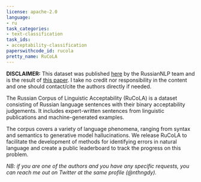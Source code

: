 ```yaml
---
license: apache-2.0
language:
- ru
task_categories:
- text-classification
task_ids:
- acceptability-classification
paperswithcode_id: rucola
pretty_name: RuCoLA
---
```

<b>DISCLAIMER:</b> This dataset was published [here](https://github.com/RussianNLP/RuCoLA) by the RussianNLP team and is the result of [this paper](https://arxiv.org/pdf/2210.12814.pdf). I take no credit nor responsibility in the content and one should contact/cite the authors directly if needed.

The Russian Corpus of Linguistic Acceptability (RuCoLA) is a dataset consisting of Russian language sentences with their binary acceptability judgements. It includes expert-written sentences from linguistic publications and machine-generated examples.

The corpus covers a variety of language phenomena, ranging from syntax and semantics to generative model hallucinations. We release RuCoLA to facilitate the development of methods for identifying errors in natural language and create a public leaderboard to track the progress on this problem.

<i>NB: if you are one of the authors and you have any specific requests, you can reach me out on Twitter at the same profile (@nthngdy).</i>

